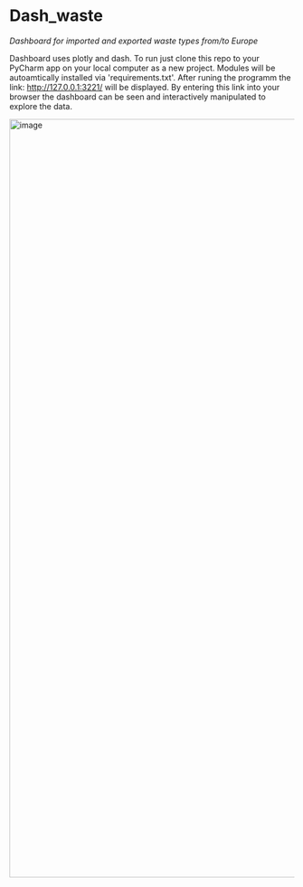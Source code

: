 # Dash_waste
*Dashboard for imported and exported waste types from/to Europe*

Dashboard uses plotly and dash. To run just clone this repo to your PyCharm app on your local computer as a new project.
Modules will be autoamtically installed via 'requirements.txt'.
After runing the programm the link: http://127.0.0.1:3221/ will be displayed. 
By entering this link into your browser the dashboard can be seen and interactively manipulated to explore the data.



<img width="1342" alt="image" src="https://user-images.githubusercontent.com/64778275/167891886-58288cb4-49fe-46e0-b71a-c66ce47cf182.png">

